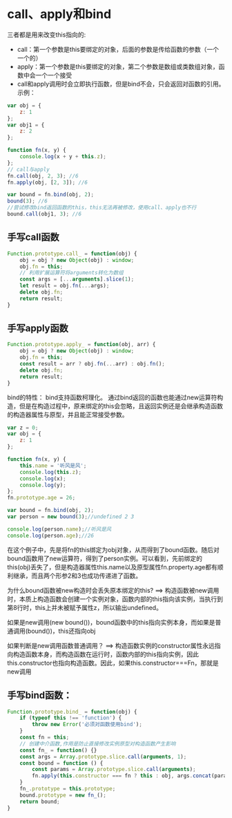 # call、apply和bind
三者都是用来改变this指向的: 
- call：第一个参数是this要绑定的对象，后面的参数是传给函数的参数（一个一个的）
- apply：第一个参数是this要绑定的对象，第二个参数是数组或类数组对象，函数中会一个一个接受
- call和apply调用时会立即执行函数，但是bind不会，只会返回对函数的引用。
示例：
``` js
var obj = {
    z: 1
};
var obj1 = {
    z: 2
};

function fn(x, y) {
    console.log(x + y + this.z);
};
// call与apply
fn.call(obj, 2, 3); //6
fn.apply(obj, [2, 3]); //6

var bound = fn.bind(obj, 2);
bound(3); //6
//尝试修改bind返回函数的this，this无法再被修改，使用call、apply也不行
bound.call(obj1, 3); //6
``` 

## 手写call函数
``` js
Function.prototype.call_ = function(obj) {
    obj = obj ? new Object(obj) : window;
    obj.fn = this;
    // 利用扩展运算符将arguments转化为数组
    const args = [...arguments].slice(1);
    let result = obj.fn(...args);
    delete obj.fn;
    return result;
}
``` 

## 手写apply函数
``` js
Function.prototype.apply_ = function(obj, arr) {
    obj = obj ? new Object(obj) : window;
    obj.fn = this;
    const result = arr ? obj.fn(...arr) : obj.fn();
    delete obj.fn;
    return result;
}
```

bind的特性：
bind支持函数柯理化。
通过bind返回的函数也能通过new运算符构造，但是在构造过程中，原来绑定的this会忽略，且返回实例还是会继承构造函数的构造器属性与原型，并且能正常接受参数。
``` js
var z = 0;
var obj = {
    z: 1
};

function fn(x, y) {
    this.name = '听风是风';
    console.log(this.z);
    console.log(x);
    console.log(y);
};
fn.prototype.age = 26;

var bound = fn.bind(obj, 2);
var person = new bound(3);//undefined 2 3

console.log(person.name);//听风是风
console.log(person.age);//26
```

在这个例子中，先是将fn的this绑定为obj对象，从而得到了bound函数。随后对bound函数用了new运算符，得到了person实例。可以看到，先前绑定的this(obj)丢失了，但是构造器属性this.name以及原型属性fn.property.age都有顺利继承，而且两个形参2和3也成功传递进了函数。

为什么bound函数被new构造时会丢失原本绑定的this? ==>  构造函数被new调用时，本质上构造函数会创建一个实例对象，函数内部的this指向该实例，当执行到第8行时，this上并未被赋予属性z，所以输出undefined。

如果是new调用(new bound())，bound函数中的this指向实例本身，而如果是普通调用(bound())，this还指向obj

如果判断是new调用函数普通调用？  ==>  构造函数实例的constructor属性永远指向构造函数本身，而构造函数在运行时，函数内部的this指向实例，因此this.constructor也指向构造函数。因此，如果this.constructor===Fn，那就是new调用

## 手写bind函数：
``` js
Function.prototype.bind_ = function(obj) {
    if (typeof this !== 'function') {
        throw new Error('必须对函数使用bind');
    }
    const fn = this;
    // 创建中介函数,作用是防止直接修改实例原型对构造函数产生影响
    const fn_ = function() {}
    const args = Array.prototype.slice.call(arguments, 1);
    const bound = function () {
        const params = Array.prototype.slice.call(arguments);
        fn.apply(this.constructor === fn ? this : obj, args.concat(params));
    }
    fn_.prototype = this.prototype;
    bound.prototype = new fn_();
    return bound;
}
```